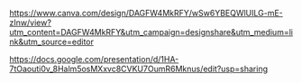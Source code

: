 https://www.canva.com/design/DAGFW4MkRFY/wSw6YBEQWlUILG-mE-zInw/view?utm_content=DAGFW4MkRFY&utm_campaign=designshare&utm_medium=link&utm_source=editor


https://docs.google.com/presentation/d/1HA-7tOaouti0v_8Halm5osMXxvc8CVKU7OumR6Mknus/edit?usp=sharing
